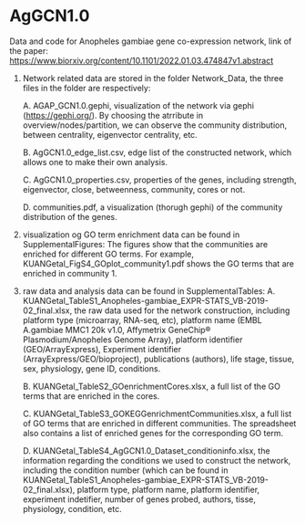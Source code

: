 # AgGCN1.0
Data and code for Anopheles gambiae gene co-expression network, link of the paper: https://www.biorxiv.org/content/10.1101/2022.01.03.474847v1.abstract  

1. Network related data are stored in the folder Network_Data, the three files in the folder are respectively:

   A. AGAP_GCN1.0.gephi, visualization of the network via gephi (https://gephi.org/). By choosing the atrribute in overview/nodes/partition, we can observe the community distribution, between centrality, eigenvector centrality, etc.
   
   B. AgGCN1.0_edge_list.csv, edge list of the constructed network, which allows one to make their own analysis.
   
   C. AgGCN1.0_properties.csv, properties of the genes, including strength, eigenvector, close, betweenness, community, cores or not.
   
   D. communities.pdf, a visualization (thorugh gephi) of the community distribution of the genes.
   
2. visualization og GO term enrichment data can be found in SupplementalFigures: 
   The figures show that the communities are enriched for different GO terms. For example, KUANGetal_FigS4_GOplot_community1.pdf shows the GO terms that are enriched in community 1.
  
3. raw data and analysis data can be found in SupplementalTables:
   A. KUANGetal_TableS1_Anopheles-gambiae_EXPR-STATS_VB-2019-02_final.xlsx, the raw data used for the network construction, including platform type (microarray, RNA-seq, etc), platform name (EMBL A.gambiae MMC1 20k v1.0, Affymetrix GeneChip® Plasmodium/Anopheles Genome Array), platform identifier (GEO/ArrayExpress), Experiment identifier (ArrayExpress/GEO/bioproject), publications (authors), life stage, tissue, sex, physiology, gene ID, conditions.
   
   B. KUANGetal_TableS2_GOenrichmentCores.xlsx, a full list of the GO terms that are enriched in the cores.
   
   C. KUANGetal_TableS3_GOKEGGenrichmentCommunities.xlsx, a full list of GO terms that are enriched in different communities. The spreadsheet also contains a list of enriched genes for the corresponding GO term.
   
   D. KUANGetal_TableS4_AgGCN1.0_Dataset_conditioninfo.xlsx, the information regarding the conditions we used to construct the network, including the condition number (which can be found in KUANGetal_TableS1_Anopheles-gambiae_EXPR-STATS_VB-2019-02_final.xlsx), platform type, platform name, platform identifier, experiment indetifier, number of genes probed, authors, tisse, physiology, condition, etc.
     

